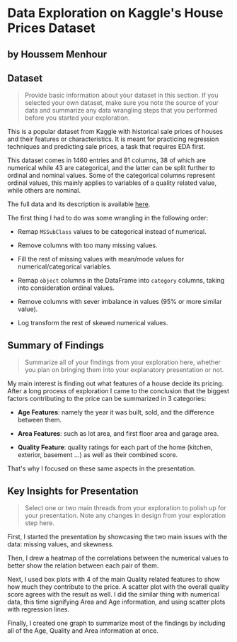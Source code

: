 # Data Exploration on Kaggle's House Prices Dataset
## by Houssem Menhour


## Dataset

> Provide basic information about your dataset in this section. If you selected your own dataset, make sure you note the source of your data and summarize any data wrangling steps that you performed before you started your exploration.

This is a popular dataset from Kaggle with historical sale prices of houses and their features or characteristics. It is meant for practicing regression techniques and predicting sale prices, a task that requires EDA first.

This dataset comes in 1460 entries and 81 columns, 38 of which are numerical while 43 are categorical, and the latter can be split further to ordinal and nominal values.
Some of the categorical columns represent ordinal values, this mainly applies to variables of a quality related value, while others are nominal.

The full data and its description is available [here](https://www.kaggle.com/c/house-prices-advanced-regression-techniques/data).


The first thing I had to do was some wrangling in the following order:

* Remap `MSSubClass` values to be categorical instead of numerical.

* Remove columns with too many missing values.

* Fill the rest of missing values with mean/mode values for numerical/categorical variables.

* Remap `object` columns in the DataFrame into `category` columns, taking into consideration ordinal values.

* Remove columns with sever imbalance in values (95% or more similar value).

* Log transform the rest of skewed numerical values.


## Summary of Findings

> Summarize all of your findings from your exploration here, whether you plan on bringing them into your explanatory presentation or not.

My main interest is finding out what features of a house decide its pricing. After a long process of exploration I came to the conclusion that the biggest factors contributing to the price can be summarized in 3 categories:

* **Age Features**: namely the year it was built, sold, and the difference between them.

* **Area Features**: such as lot area, and first floor area and garage area.

* **Quality Feature**: quality ratings for each part of the home (kitchen, exterior, basement ...) as well as their combined score.

That's why I focused on these same aspects in the presentation.


## Key Insights for Presentation

> Select one or two main threads from your exploration to polish up for your presentation. Note any changes in design from your exploration step here.

First, I started the presentation by showcasing the two main issues with the data: missing values, and skewness.

Then, I drew a heatmap of the correlations between the numerical values to better show the relation between each pair of them.

Next, I used box plots with 4 of the main Quality related features to show how much they contribute to the price. A scatter plot with the overall quality score agrees with the result as well. I did the similar thing with numerical data, this time signifying Area and Age information, and using scatter plots with regression lines.

Finally, I created one graph to summarize most of the findings by including all of the Age, Quality and Area information at once.

